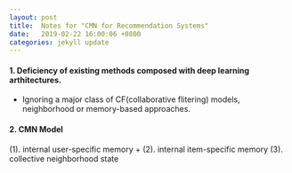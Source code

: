```yaml
---
layout: post
title:  Notes for "CMN for Recommendation Systems"
date:   2019-02-22 16:00:06 +0800
categories: jekyll update
---
```

#### 1. Deficiency of existing methods composed with deep learning arthitectures.
+ Ignoring a major class of CF(collaborative flitering) models, neighborhood or memory-based approaches.

#### 2. CMN Model
(1). internal user-specific memory
+ 
(2). internal item-specific memory
(3). collective neighborhood state